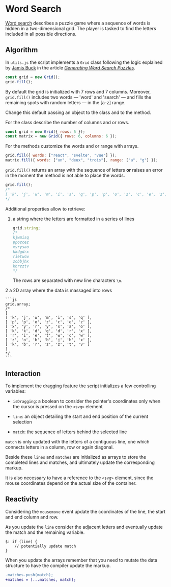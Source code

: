 # Word Search

[Word search](https://en.wikipedia.org/wiki/Word_search) describes a puzzle game where a sequence of words is hidden in a two-dimensional grid. The player is tasked to find the letters included in all possible directions.

## Algorithm

In `utils.js` the script implements a `Grid` class following the logic explained by [Jamis Buck](https://twitter.com/jamis) in the article [_Generating Word Search Puzzles_](https://weblog.jamisbuck.org/2015/9/26/generating-word-search-puzzles.html).

```js
const grid = new Grid();
grid.fill();
```

By default the grid is initialized with 7 rows and 7 columns. Moreover, `grid.fill()` includes two words — 'word' and 'search' — and fills the remaining spots with random letters — in the [a-z] range.

Change this default passing an object to the class and to the method.

For the class describe the number of columns and or rows.

```js
const grid = new Grid({ rows: 5 });
const matrix = new Grid({ rows: 6, columns: 6 });
```

For the methods customize the words and or range with arrays.

```js
grid.fill({ words: ["react", "svelte", "vue"] });
matrix.fill({ words: ["un", "deux", "trois"], range: ["a", "g"] });
```

`grid.fill()` returns an array with the sequence of letters **or** raises an error in the moment the method is not able to place the words.

```js
grid.fill();
/*
[ 'k', 'j', 'w', 'm', 'i', 's', 'q', 'p', 'p', 'o', 'z', 'c', 'e', 'z', 'x', 'y', 'r', 'y', 's', 'a', 'o', 'k', 'k', 'd', 'g', 'd', 'r', 'x', 'r', 'i', 'e', 't', 'w', 'c', 'w', 'z', 'o', 'b', 'b', 'j', 'h', 'x', 'k', 'b', 'r', 'z', 'z', 't', 'v' ]
*/
```

Additional properties allow to retrieve:

1. a string where the letters are formatted in a series of lines

   ```js
   grid.string;
   /*
   kjwmisq
   ppozcez
   xyrysao
   kkdgdrx
   rietwcw
   zobbjhx
   kbrzztv
   */
   ```

   The rows are separated with new line characters `\n`.

2 a 2D array where the data is massaged into rows

    ```js
    grid.array;
    /*
    [
    [ 'k', 'j', 'w', 'm', 'i', 's', 'q' ],
    [ 'p', 'p', 'o', 'z', 'c', 'e', 'z' ],
    [ 'x', 'y', 'r', 'y', 's', 'a', 'o' ],
    [ 'k', 'k', 'd', 'g', 'd', 'r', 'x' ],
    [ 'r', 'i', 'e', 't', 'w', 'c', 'w' ],
    [ 'z', 'o', 'b', 'b', 'j', 'h', 'x' ],
    [ 'k', 'b', 'r', 'z', 'z', 't', 'v' ]
    ]
    */
    ```

## Interaction

To implement the dragging feature the script initializes a few controlling variables:

- `isDragging`: a boolean to consider the pointer's coordinates only when the cursor is pressed on the `<svg>` element

- `line`: an object detailing the start and end position of the current selection

- `match`: the sequence of letters behind the selected line

`match` is only updated with the letters of a contiguous line, one which connects letters in a column, row or again diagonal.

Beside these `lines` and `matches` are initialized as arrays to store the completed lines and matches, and ultimately update the corresponding markup.

It is also necessary  to have a reference to the `<svg>` element, since the mouse coordinates depend on the actual size of the container.

## Reactivity

Considering the `mousemove` event update the coordinates of the line, the start and end column and row.

As you update the `line` consider the adjacent letters and eventually update the match and the remaining variable.

```svelte
$: if (line) {
    // potentially update match
}
```

When you update the arrays remember that you need to mutate the data structure to have the compiler update the markup.

```diff
-matches.push(match);
+matches = [...matches, match];
```